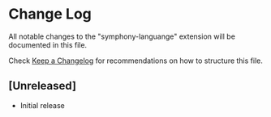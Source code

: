 # Change Log

All notable changes to the "symphony-languange" extension will be documented in this file.

Check [Keep a Changelog](http://keepachangelog.com/) for recommendations on how to structure this file.

## [Unreleased]

- Initial release